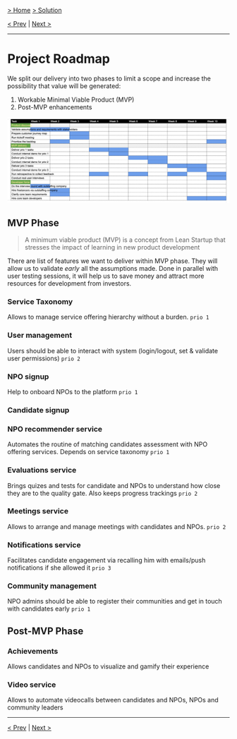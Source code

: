 [> Home](../README.md)  [> Solution](README.md)

[< Prev](2.5.Deployment.md)  |  [Next >](2.7.Reporting.md)

---

# Project Roadmap

We split our delivery into two phases to limit a scope and increase the possibility that value will be generated:

1. Workable Minimal Viable Product (MVP)
2. Post-MVP enhancements

<img src="../assets/images/roadmap-spotlight.png" alt="Spotlight Roadmap">

## MVP Phase

> A minimum viable product (MVP) is a concept from Lean Startup that stresses the impact of learning in new product development

There are list of features we want to deliver within MVP phase. They will allow us to validate _early_ all the assumptions made.
Done in parallel with user testing sessions, it will help us to save money and attract more resources for development from investors.

### Service Taxonomy

Allows to manage service offering hierarchy without a burden. `prio 1`

### User management

Users should be able to interact with system (login/logout, set & validate user permissions) `prio 2`

### NPO signup

Help to onboard NPOs to the platform `prio 1`

### Candidate signup

### NPO recommender service

Automates the routine of matching candidates assessment with NPO offering services. Depends on service taxonomy `prio 1`

### Evaluations service

Brings quizes and tests for candidate and NPOs to understand how close they are to the quality gate. Also keeps progress trackings `prio 2`

### Meetings service

Allows to arrange and manage meetings with candidates and NPOs. `prio 2`

### Notifications service

Facilitates candidate engagement via recalling him with emails/push notifications if she allowed it `prio 3`

### Community management

NPO admins should be able to register their communities and get in touch with candidates early `prio 1`

## Post-MVP Phase

### Achievements

Allows candidates and NPOs to visualize and gamify their experience

### Video service

Allows to automate videocalls between candidates and NPOs, NPOs and community leaders

---

[< Prev](2.5.Deployment.md)  |  [Next >](2.7.Reporting.md)
